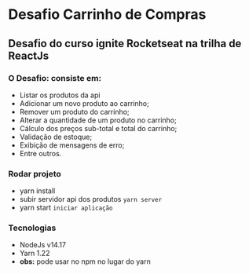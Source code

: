 # Desafio Carrinho de Compras

## Desafio do curso ignite Rocketseat na trilha de ReactJs

### O **Desafio:** consiste em:
- Listar os produtos da api
- Adicionar um novo produto ao carrinho;
- Remover um produto do carrinho;
- Alterar a quantidade de um produto no carrinho;
- Cálculo dos preços sub-total e total do carrinho;
- Validação de estoque;
- Exibição de mensagens de erro;
- Entre outros.

### Rodar projeto
- yarn install
- subir servidor api dos produtos `yarn server`
- yarn start `iniciar aplicação`

### Tecnologias
- NodeJs v14.17
- Yarn 1.22
- **obs:** pode usar no npm no lugar do yarn
